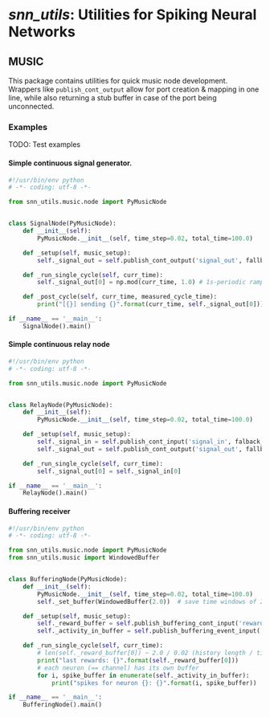# *snn_utils*: Utilities for Spiking Neural Networks

## MUSIC

This package contains utilities for quick music node development.
Wrappers like `publish_cont_output` allow for port creation & mapping in one line,
while also returning a stub buffer in case of the port being unconnected.

### Examples

TODO: Test examples

#### Simple continuous signal generator.

```python
#!/usr/bin/env python
# -*- coding: utf-8 -*-

from snn_utils.music.node import PyMusicNode


class SignalNode(PyMusicNode):
    def __init__(self):
        PyMusicNode.__init__(self, time_step=0.02, total_time=100.0)

    def _setup(self, music_setup):
        self._signal_out = self.publish_cont_output('signal_out', fallback_width=1)

    def _run_single_cycle(self, curr_time):
        self._signal_out[0] = np.mod(curr_time, 1.0) # 1s-periodic ramp

    def _post_cycle(self, curr_time, measured_cycle_time):
        print("[{}] sending {}".format(curr_time, self._signal_out[0]))

if __name__ == '__main__':
    SignalNode().main()
```

#### Simple continuous relay node

```python
#!/usr/bin/env python
# -*- coding: utf-8 -*-

from snn_utils.music.node import PyMusicNode


class RelayNode(PyMusicNode):
    def __init__(self):
        PyMusicNode.__init__(self, time_step=0.02, total_time=100.0)

    def _setup(self, music_setup):
        self._signal_in = self.publish_cont_input('signal_in', falback_width=1)
        self._signal_out = self.publish_cont_output('signal_out', fallback_width=1)

    def _run_single_cycle(self, curr_time):
        self._signal_out[0] = self._signal_in[0]

if __name__ == '__main__':
    RelayNode().main()
```

#### Buffering receiver

```python
#!/usr/bin/env python
# -*- coding: utf-8 -*-

from snn_utils.music.node import PyMusicNode
from snn_utils.music import WindowedBuffer


class BufferingNode(PyMusicNode):
    def __init__(self):
        PyMusicNode.__init__(self, time_step=0.02, total_time=100.0)
        self._set_buffer(WindowedBuffer(2.0))  # save time windows of 2.0s

    def _setup(self, music_setup):
        self._reward_buffer = self.publish_buffering_cont_input('reward_in', fallback_width=1)
        self._activity_in_buffer = self.publish_buffering_event_input('activity_in', fallback_width=10, base=0)

    def _run_single_cycle(self, curr_time):
        # len(self._reward_buffer[0]) ~ 2.0 / 0.02 (history length / timestep)
        print("last rewards: {}".format(self._reward_buffer[0]))
        # each neuron (== channel) has its own buffer
        for i, spike_buffer in enumerate(self._activity_in_buffer):
            print("spikes for neuron {}: {}".format(i, spike_buffer))

if __name__ == '__main__':
    BufferingNode().main()
```
